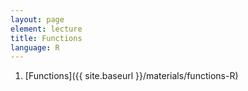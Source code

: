 ```yaml
---
layout: page
element: lecture
title: Functions
language: R
---
```


1. [Functions]({{ site.baseurl }}/materials/functions-R)
